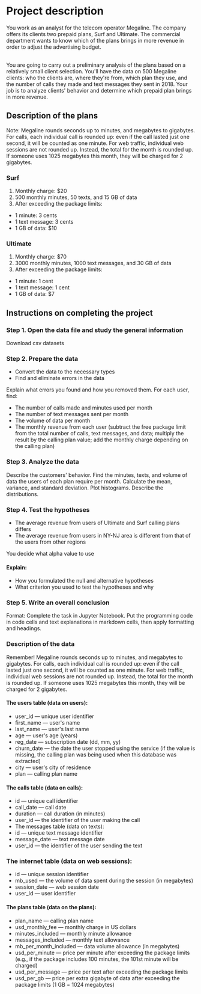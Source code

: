 <h1>Project description</h1>
You work as an analyst for the telecom operator Megaline. The company offers its clients two prepaid plans, Surf and Ultimate. The commercial department wants to know which of the plans brings in more revenue in order to adjust the advertising budget.<br><br>


You are going to carry out a preliminary analysis of the plans based on a relatively small client selection. You'll have the data on 500 Megaline clients: who the clients are, where they're from, which plan they use, and the number of calls they made and text messages they sent in 2018. Your job is to analyze clients' behavior and determine which prepaid plan brings in more revenue.

<h2>Description of the plans</h2>
Note: Megaline rounds seconds up to minutes, and megabytes to gigabytes. For calls, each individual call is rounded up: even if the call lasted just one second, it will be counted as one minute. For web traffic, individual web sessions are not rounded up. Instead, the total for the month is rounded up. If someone uses 1025 megabytes this month, they will be charged for 2 gigabytes.
<h3>Surf</h3>
<ol><li>Monthly charge: $20</li>
<li>500 monthly minutes, 50 texts, and 15 GB of data</li>
<li>After exceeding the package limits:</li></ol>
<ul><li>1 minute: 3 cents</li>
<li>1 text message: 3 cents</li>
<li>1 GB of data: $10</il></ul>

<h3>Ultimate</h3>
<ol><li>Monthly charge: $70</li>
<li>3000 monthly minutes, 1000 text messages, and 30 GB of data</il>
<li>After exceeding the package limits:</li></ol>
<ul><li>1 minute: 1 cent</li>
<li>1 text message: 1 cent</li>
<li>1 GB of data: $7</li></ul>

<h2>Instructions on completing the project</h2>
<h3>Step 1. Open the data file and study the general information</h3>
Download csv datasets

<h3>Step 2. Prepare the data</h3>
<ul><li>Convert the data to the necessary types</il>
<li>Find and eliminate errors in the data</li></ul>
Explain what errors you found and how you removed them.
For each user, find:
<ul><li>The number of calls made and minutes used per month</il>
<li>The number of text messages sent per month</il>
<li>The volume of data per month</il>
<li>The monthly revenue from each user (subtract the free package limit from the total number of calls, text messages, and data; multiply the result by the calling plan value; add the monthly charge depending on the calling plan)</ul></il>

<h3>Step 3. Analyze the data</h3>
Describe the customers' behavior. Find the minutes, texts, and volume of data the users of each plan require per month. Calculate the mean, variance, and standard deviation. Plot histograms. Describe the distributions.
<h3>Step 4. Test the hypotheses</h3>
<ul><li>The average revenue from users of Ultimate and Surf calling plans differs</li>
<li>The average revenue from users in NY-NJ area is different from that of the users from other regions</li></ul>
You decide what alpha value to use

<h4>Explain:</h4>
<ul><li>How you formulated the null and alternative hypotheses</li>
<li>What criterion you used to test the hypotheses and why</li></ul>

<h3>Step 5. Write an overall conclusion</h3>
Format: Complete the task in Jupyter Notebook. Put the programming code in code cells and text explanations in markdown cells, then apply formatting and headings.

<h3>Description of the data</h3>
Remember! Megaline rounds seconds up to minutes, and megabytes to gigabytes. For calls, each individual call is rounded up: even if the call lasted just one second, it will be counted as one minute. For web traffic, individual web sessions are not rounded up. Instead, the total for the month is rounded up. If someone uses 1025 megabytes this month, they will be charged for 2 gigabytes.

<h4>The users table (data on users):</h4>
<ul><li>user_id — unique user identifier</li>
<li>first_name — user's name</li>
<li>last_name — user's last name</li>
<li>age — user's age (years)</li>
<li>reg_date — subscription date (dd, mm, yy)</li>
<li>churn_date — the date the user stopped using the service (if the value is missing, the calling plan was being used when this database was extracted)</li>
<li>city — user's city of residence</li>
<li>plan — calling plan name</ul></li>
  
<h4>The calls table (data on calls):</h4>
<ul><li>id — unique call identifier</li>
<li>call_date — call date</li>
<li>duration — call duration (in minutes)</li>
<li>user_id — the identifier of the user making the call</li>
<li>The messages table (data on texts):
<li>id — unique text message identifier</li>
<li>message_date — text message date</li>
<li>user_id — the identifier of the user sending the text</ul></li>
  
<h3>The internet table (data on web sessions):</h3>
<ul><li>id — unique session identifier</li>
<li>mb_used — the volume of data spent during the session (in megabytes)</li>
<li>session_date — web session date</li>
<li>user_id — user identifier</ul></li>
  
<h4>The plans table (data on the plans):</h4>
<ul><li>plan_name — calling plan name</li>
<li>usd_monthly_fee — monthly charge in US dollars</li>
<li>minutes_included — monthly minute allowance</li>
<li>messages_included — monthly text allowance</li>
<li>mb_per_month_included — data volume allowance (in megabytes)</li>
<li>usd_per_minute — price per minute after exceeding the package limits (e.g., if the package includes 100 minutes, the 101st minute will be charged)</li>
<li>usd_per_message — price per text after exceeding the package limits</li>
<li>usd_per_gb — price per extra gigabyte of data after exceeding the package limits (1 GB = 1024 megabytes)</ul></li>
